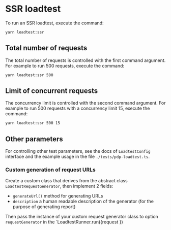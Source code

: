 # SSR loadtest

To run an SSR loadtest, execute the command:
```bash
yarn loadtest:ssr
```

## Total number of requests
The total number of requests is controlled with the first command argument. For example to run 500 requests, execute the command:
```bash
yarn loadtest:ssr 500
```

## Limit of concurrent requests
The concurrency limit is controlled with the second command argument. For example to run 500 requests with a concurrency limit 15, execute the command:
```bash
yarn loadtest:ssr 500 15
```

## Other parameters
For controlling other test parameters, see the docs of `LoadtestConfig` interface and the example usage in the file `./tests/pdp-loadtest.ts`.

### Custom generation of request URLs
Create a custom class that derives from the abstract class `LoadtestRequestGenerator`, then implement 2 fields:
- `generateUrl()` method for generating URLs
- `description` a human readable description of the generator (for the purpose of generating report)

Then pass the instance of your custom request generator class to option `requestGenerator` in the `LoadtestRunner.run({request }) 
